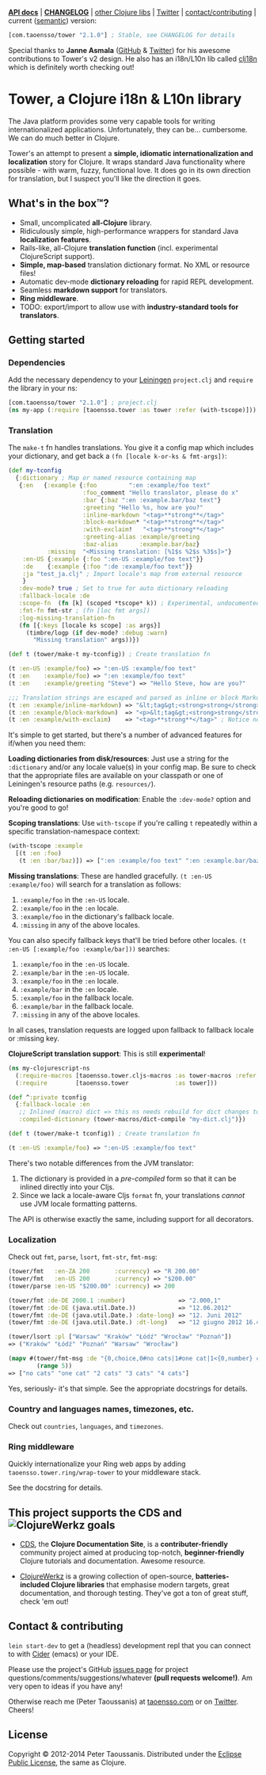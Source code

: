 **[API docs][]** | **[CHANGELOG][]** | [other Clojure libs][] | [Twitter][] | [contact/contributing](#contact--contributing) | current ([semantic][]) version:

```clojure
[com.taoensso/tower "2.1.0"] ; Stable, see CHANGELOG for details
```

Special thanks to **Janne Asmala** ([GitHub](https://github.com/asmala) & [Twitter](https://twitter.com/janne_asmala)) for his awesome contributions to Tower's v2 design. He also has an i18n/L10n lib called [clj18n](https://github.com/asmala/clj18n) which is definitely worth checking out!

# Tower, a Clojure i18n & L10n library

The Java platform provides some very capable tools for writing internationalized applications. Unfortunately, they can be... cumbersome. We can do much better in Clojure.

Tower's an attempt to present a **simple, idiomatic internationalization and localization** story for Clojure. It wraps standard Java functionality where possible - with warm, fuzzy, functional love. It does go in its own direction for translation, but I suspect you'll like the direction it goes.

## What's in the box™?
  * Small, uncomplicated **all-Clojure** library.
  * Ridiculously simple, high-performance wrappers for standard Java **localization features**.
  * Rails-like, all-Clojure **translation function** (incl. experimental ClojureScript support).
  * **Simple, map-based** translation dictionary format. No XML or resource files!
  * Automatic dev-mode **dictionary reloading** for rapid REPL development.
  * Seamless **markdown support** for translators.
  * **Ring middleware**.
  * TODO: export/import to allow use with **industry-standard tools for translators**.

## Getting started

### Dependencies

Add the necessary dependency to your [Leiningen][] `project.clj` and `require` the library in your ns:

```clojure
[com.taoensso/tower "2.1.0"] ; project.clj
(ns my-app (:require [taoensso.tower :as tower :refer (with-tscope)])) ; ns
```

### Translation

The `make-t` fn handles translations. You give it a config map which includes your dictionary, and get back a `(fn [locale k-or-ks & fmt-args])`:

```clojure
(def my-tconfig
  {:dictionary ; Map or named resource containing map
   {:en   {:example {:foo         ":en :example/foo text"
                     :foo_comment "Hello translator, please do x"
                     :bar {:baz ":en :example.bar/baz text"}
                     :greeting "Hello %s, how are you?"
                     :inline-markdown "<tag>**strong**</tag>"
                     :block-markdown* "<tag>**strong**</tag>"
                     :with-exclaim!   "<tag>**strong**</tag>"
                     :greeting-alias :example/greeting
                     :baz-alias      :example.bar/baz}
           :missing  "<Missing translation: [%1$s %2$s %3$s]>"}
    :en-US {:example {:foo ":en-US :example/foo text"}}
    :de    {:example {:foo ":de :example/foo text"}}
    :ja "test_ja.clj" ; Import locale's map from external resource
    }
   :dev-mode? true ; Set to true for auto dictionary reloading
   :fallback-locale :de
   :scope-fn  (fn [k] (scoped *tscope* k)) ; Experimental, undocumented
   :fmt-fn fmt-str ; (fn [loc fmt args])
   :log-missing-translation-fn
   (fn [{:keys [locale ks scope] :as args}]
     (timbre/logp (if dev-mode? :debug :warn)
       "Missing translation" args))})

(def t (tower/make-t my-tconfig)) ; Create translation fn

(t :en-US :example/foo) => ":en-US :example/foo text"
(t :en    :example/foo) => ":en :example/foo text"
(t :en    :example/greeting "Steve") => "Hello Steve, how are you?"

;;; Translation strings are escaped and parsed as inline or block Markdown:
(t :en :example/inline-markdown) => "&lt;tag&gt;<strong>strong</strong>&lt;/tag&gt;"
(t :en :example/block-markdown)  => "<p>&lt;tag&gt;<strong>strong</strong>&lt;/tag&gt;</p>" ; Notice no "*" suffix here, only in dictionary map
(t :en :example/with-exclaim)    => "<tag>**strong**</tag>" ; Notice no "!" suffix here, only in dictionary map
```

It's simple to get started, but there's a number of advanced features for if/when you need them:

**Loading dictionaries from disk/resources**: Just use a string for the `:dictionary` and/or any locale value(s) in your config map. Be sure to check that the appropriate files are available on your classpath or one of Leiningen's resource paths (e.g. `resources/`).

**Reloading dictionaries on modification**: Enable the `:dev-mode?` option and you're good to go!

**Scoping translations**: Use `with-tscope` if you're calling `t` repeatedly within a specific translation-namespace context:
```clojure
(with-tscope :example
  [(t :en :foo)
   (t :en :bar/baz)]) => [":en :example/foo text" ":en :example.bar/baz text"]
```

**Missing translations**: These are handled gracefully. `(t :en-US :example/foo)` will search for a translation as follows:
  1. `:example/foo` in the `:en-US` locale.
  2. `:example/foo` in the `:en` locale.
  3. `:example/foo` in the dictionary's fallback locale.
  4. `:missing` in any of the above locales.

You can also specify fallback keys that'll be tried before other locales. `(t :en-US [:example/foo :example/bar]))` searches:
  1. `:example/foo` in the `:en-US` locale.
  2. `:example/bar` in the `:en-US` locale.
  3. `:example/foo` in the `:en` locale.
  4. `:example/bar` in the `:en` locale.
  5. `:example/foo` in the fallback locale.
  6. `:example/bar` in the fallback locale.
  7. `:missing` in any of the above locales.

In all cases, translation requests are logged upon fallback to fallback locale or :missing key.

**ClojureScript translation support**: This is still **experimental**!

```clojure
(ns my-clojurescript-ns
  (:require-macros [taoensso.tower.cljs-macros :as tower-macros :refer (with-tscope)])
  (:require        [taoensso.tower             :as tower]))

(def ^:private tconfig
  {:fallback-locale :en
   ;; Inlined (macro) dict => this ns needs rebuild for dict changes to reflect:
   :compiled-dictionary (tower-macros/dict-compile "my-dict.clj")})

(def t (tower/make-t tconfig)) ; Create translation fn

(t :en-US :example/foo) => ":en-US :example/foo text"
```

There's two notable differences from the JVM translator:

  1. The dictionary is provided in a _pre-compiled_ form so that it can be inlined directly into your Cljs.
  2. Since we lack a locale-aware Cljs `format` fn, your translations _cannot_ use JVM locale formatting patterns.

The API is otherwise exactly the same, including support for all decorators.

### Localization

Check out `fmt`, `parse`, `lsort`, `fmt-str`, `fmt-msg`:
```clojure
(tower/fmt   :en-ZA 200       :currency) => "R 200.00"
(tower/fmt   :en-US 200       :currency) => "$200.00"
(tower/parse :en-US "$200.00" :currency) => 200

(tower/fmt :de-DE 2000.1 :number)               => "2.000,1"
(tower/fmt :de-DE (java.util.Date.))            => "12.06.2012"
(tower/fmt :de-DE (java.util.Date.) :date-long) => "12. Juni 2012"
(tower/fmt :de-DE (java.util.Date.) :dt-long)   => "12 giugno 2012 16.48.01 ICT"

(tower/lsort :pl ["Warsaw" "Kraków" "Łódź" "Wrocław" "Poznań"])
=> ("Kraków" "Łódź" "Poznań" "Warsaw" "Wrocław")

(mapv #(tower/fmt-msg :de "{0,choice,0#no cats|1#one cat|1<{0,number} cats}" %)
        (range 5))
=> ["no cats" "one cat" "2 cats" "3 cats" "4 cats"]
```

Yes, seriously- it's that simple. See the appropriate docstrings for details.

### Country and languages names, timezones, etc.

Check out `countries`, `languages`, and `timezones`.

### Ring middleware

Quickly internationalize your Ring web apps by adding `taoensso.tower.ring/wrap-tower` to your middleware stack.

See the docstring for details.

## This project supports the CDS and ![ClojureWerkz](https://raw.github.com/clojurewerkz/clojurewerkz.org/master/assets/images/logos/clojurewerkz_long_h_50.png) goals

  * [CDS][], the **Clojure Documentation Site**, is a **contributer-friendly** community project aimed at producing top-notch, **beginner-friendly** Clojure tutorials and documentation. Awesome resource.

  * [ClojureWerkz][] is a growing collection of open-source, **batteries-included Clojure libraries** that emphasise modern targets, great documentation, and thorough testing. They've got a ton of great stuff, check 'em out!

## Contact & contributing

`lein start-dev` to get a (headless) development repl that you can connect to with [Cider][] (emacs) or your IDE.

Please use the project's GitHub [issues page][] for project questions/comments/suggestions/whatever **(pull requests welcome!)**. Am very open to ideas if you have any!

Otherwise reach me (Peter Taoussanis) at [taoensso.com][] or on [Twitter][]. Cheers!

## License

Copyright &copy; 2012-2014 Peter Taoussanis. Distributed under the [Eclipse Public License][], the same as Clojure.


[API docs]: <http://ptaoussanis.github.io/tower/>
[CHANGELOG]: <https://github.com/ptaoussanis/tower/blob/master/CHANGELOG.md>
[other Clojure libs]: <https://www.taoensso.com/clojure-libraries>
[Twitter]: <https://twitter.com/ptaoussanis>
[semantic]: <http://semver.org/>
[Leiningen]: <http://leiningen.org/>
[CDS]: <http://clojure-doc.org/>
[ClojureWerkz]: <http://clojurewerkz.org/>
[issues page]: <https://github.com/ptaoussanis/tower/issues>
[Cider]: <https://github.com/clojure-emacs/cider>
[commit history]: <https://github.com/ptaoussanis/tower/commits/master>
[taoensso.com]: <https://www.taoensso.com>
[Eclipse Public License]: <https://raw2.github.com/ptaoussanis/tower/master/LICENSE>
